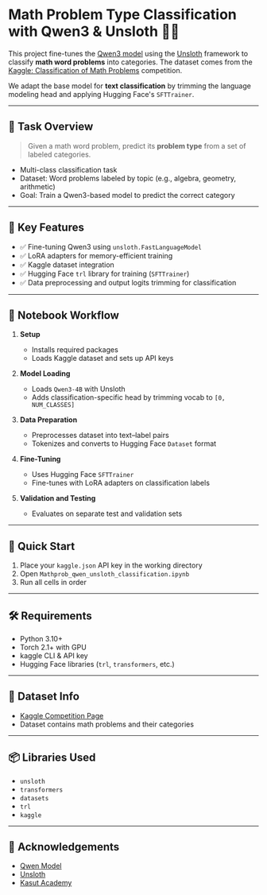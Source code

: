 # Math Problem Type Classification with Qwen3 & Unsloth 🧠➗

This project fine-tunes the [Qwen3 model](https://huggingface.co/Qwen/Qwen1.5-4B) using the [Unsloth](https://github.com/unslothai/unsloth) framework to classify **math word problems** into categories. The dataset comes from the [Kaggle: Classification of Math Problems](https://www.kaggle.com/competitions/classification-of-math-problems-by-kasut-academy) competition.

We adapt the base model for **text classification** by trimming the language modeling head and applying Hugging Face's `SFTTrainer`.

---

## 🧠 Task Overview

> Given a math word problem, predict its **problem type** from a set of labeled categories.

- Multi-class classification task
- Dataset: Word problems labeled by topic (e.g., algebra, geometry, arithmetic)
- Goal: Train a Qwen3-based model to predict the correct category

---

## 🔧 Key Features

- ✅ Fine-tuning Qwen3 using `unsloth.FastLanguageModel`
- ✅ LoRA adapters for memory-efficient training
- ✅ Kaggle dataset integration
- ✅ Hugging Face `trl` library for training (`SFTTrainer`)
- ✅ Data preprocessing and output logits trimming for classification

---

## 📂 Notebook Workflow

1. **Setup**
   - Installs required packages
   - Loads Kaggle dataset and sets up API keys

2. **Model Loading**
   - Loads `Qwen3-4B` with Unsloth
   - Adds classification-specific head by trimming vocab to `[0, NUM_CLASSES]`

3. **Data Preparation**
   - Preprocesses dataset into text–label pairs
   - Tokenizes and converts to Hugging Face `Dataset` format

4. **Fine-Tuning**
   - Uses Hugging Face `SFTTrainer`
   - Fine-tunes with LoRA adapters on classification labels

5. **Validation and Testing**
   - Evaluates on separate test and validation sets

---

## 🚀 Quick Start

1. Place your `kaggle.json` API key in the working directory
2. Open `Mathprob_qwen_unsloth_classification.ipynb`
3. Run all cells in order

---

## 🛠️ Requirements

- Python 3.10+
- Torch 2.1+ with GPU
- kaggle CLI & API key
- Hugging Face libraries (`trl`, `transformers`, etc.)

---

## 🧩 Dataset Info

- [Kaggle Competition Page](https://www.kaggle.com/competitions/classification-of-math-problems-by-kasut-academy)
- Dataset contains math problems and their categories

---

## 📦 Libraries Used

- `unsloth`
- `transformers`
- `datasets`
- `trl`
- `kaggle`

---

## 🙏 Acknowledgements

- [Qwen Model](https://huggingface.co/Qwen)
- [Unsloth](https://github.com/unslothai/unsloth)
- [Kasut Academy](https://www.kaggle.com/competitions/classification-of-math-problems-by-kasut-academy)
